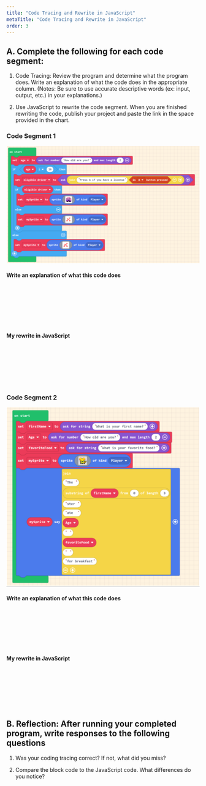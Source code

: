 ```yaml
---
title: "Code Tracing and Rewrite in JavaScript"
metaTitle: "Code Tracing and Rewrite in JavaScript"
order: 3
---
```


## A. Complete the following for each code segment:

1. Code Tracing: Review the program and determine what the program does. Write an explanation of what the code does in the appropriate column. (Notes: Be sure to use accurate descriptive words (ex: input, output, etc.) in your explanations.)

2. Use JavaScript to rewrite the code segment. When you are finished rewriting the code, publish your project and paste the link in the space provided in the chart.

### Code Segment 1

![Code Segment #1](code-block-1.png)

#### Write an explanation of what this code does

<br/><br/><br/><br/><br/><br/>

#### My rewrite in JavaScript

<br/><br/><br/><br/><br/><br/>

### Code Segment 2

![Code Segment #2](code-block-2.png)

#### Write an explanation of what this code does

<br/><br/><br/><br/><br/><br/>

#### My rewrite in JavaScript

<br/><br/><br/><br/><br/><br/>

## B. Reflection: After running your completed program, write responses to the following questions

1. Was your coding tracing correct? If not, what did you miss?

2. Compare the block code to the JavaScript code. What differences do you notice?
